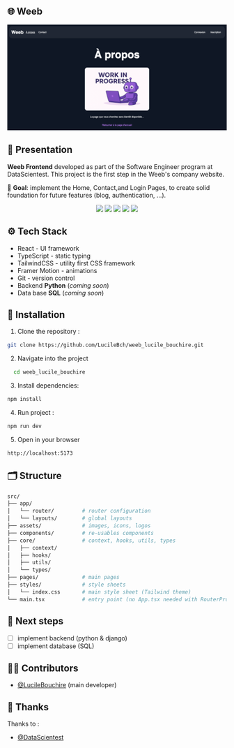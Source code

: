 ## 🌐 **Weeb**

<p align="center">
  <img src="src/assets/images/preview.png" alt="Project Preview" width="700"/>
</p>

## 🧩 Presentation

**Weeb Frontend** developed as part of the Software Engineer program at DataScientest. This project is the first step in the Weeb's company website.

🎯 **Goal**: implement the Home, Contact,and Login Pages, to create solid foundation for future features (blog, authentication, ...).

<p align="center">
  <img src="https://img.shields.io/badge/React-18.0-blue?logo=react"/>
  <img src="https://img.shields.io/badge/TypeScript-5.0-blue?logo=typescript"/>
  <img src="https://img.shields.io/badge/TailwindCSS-3.0-38B2AC?logo=tailwindcss"/>
  <img src="https://img.shields.io/badge/Framer%20Motion-Animation-ff69b4?logo=framer"/>
  <img src="https://img.shields.io/badge/Status-In%20Progress-orange"/>
</p>

## ⚙️ Tech Stack

- React - UI framework
- TypeScript - static typing
- TailwindCSS - utility first CSS framework
- Framer Motion - animations
- Git - version control
- Backend **Python** (_coming soon_)
- Data base **SQL** (_coming soon_)

## 🚀 Installation

1. Clone the repository :

```bash
git clone https://github.com/LucileBch/weeb_lucile_bouchire.git
```

2. Navigate into the project

```bash
  cd weeb_lucile_bouchire
```

3. Install dependencies:

```bash
npm install
```

4. Run project :

```bash
npm run dev
```

5. Open in your browser

```bash
http://localhost:5173
```

## 🗂️ Structure

```bash
src/
├── app/
│   └── router/         # router configuration
│   └── layouts/        # global layouts
├── assets/             # images, icons, logos
├── components/         # re-usables components
├── core/               # context, hooks, utils, types
│   ├── context/
│   ├── hooks/
│   ├── utils/
│   └── types/
├── pages/              # main pages
├── styles/             # style sheets
│   └── index.css       # main style sheet (Tailwind theme)
└── main.tsx            # entry point (no App.tsx needed with RouterProvider)
```

## 🧱 Next steps

- [ ] implement backend (python & django)
- [ ] implement database (SQL)

## 👩‍💻 Contributors

- [@LucileBouchire](https://github.com/LucileBch) (main developer)

## 🙏 Thanks

Thanks to :

- [@DataScientest](https://formation.datascientest.com/catalogue-des-formations?utm_term=datascientest&utm_campaign=%5Bsearch%5D+data+analyst&utm_source=adwords&utm_medium=ppc&hsa_acc=9618047041&hsa_cam=14490023985&hsa_grp=126147897829&hsa_ad=542987827577&hsa_src=g&hsa_tgt=kwd-810260702289&hsa_kw=datascientest&hsa_mt=e&hsa_net=adwords&hsa_ver=3&gad_source=1&gad_campaignid=14490023985&gbraid=0AAAAACo3KhOZUQ45ahBWYkidWbjuxVotL&gclid=Cj0KCQjw9JLHBhC-ARIsAK4Phco3TtV67Nxy30GDwEt4dJ6qCS71Yx5iL8itcWQBQ38w50L6I9tgcegaAv6TEALw_wcB)

